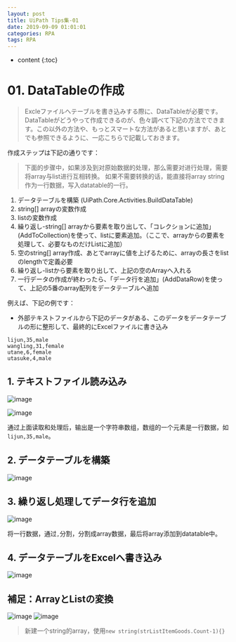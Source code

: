```yaml
---
layout: post
title: UiPath Tips集-01
date: 2019-09-09 01:01:01
categories: RPA
tags: RPA
---
```

* content
{:toc}


# 01. DataTableの作成

> Excleファイルへテーブルを書き込みする際に、DataTableが必要です。DataTableがどうやって作成できるのが、色々調べて下記の方法でできます。この以外の方法や、もっとスマートな方法があると思いますが、あとでも参照できるように、一応こちらで記載しておきます。

作成ステップは下記の通りです：
> 下面的步骤中，如果涉及到对原始数据的处理，那么需要对进行处理，需要将array与list进行互相转换。
> 如果不需要转换的话，能直接将array string作为一行数据，写入datatable的一行。

1. データテーブルを構築 (UiPath.Core.Activities.BuildDataTable)
2. string[] arrayの変数作成
3. list<String>の変数作成
4. 繰り返し-string[] arrayから要素を取り出して、「コレクションに追加」(AddToCollection)を使って、list<String>に要素追加。（ここで、arrayからの要素を処理して、必要なものだけListに追加）
5. 空のstring[] array作成、あとでarrayに値を上げるために、arrayの長さをlistのlengthで定義必要
6. 繰り返し-list<String>から要素を取り出して、上記の空のArrayへ入れる
7. 一行データの作成が終わったら、「データ行を追加」(AddDataRow)を使って、上記の5番のarray配列をデータテーブルへ追加


例えば、下記の例です：

- 外部テキストファイルから下記のデータがある、このデータをデータテーブルの形に整形して、最終的にExcelファイルに書き込み

``` 
lijun,35,male
wangling,31,female
utane,6,female
utasuke,4,male
```

## 1. テキストファイル読み込み

![image](https://user-images.githubusercontent.com/18595935/64586358-0497d700-d3d7-11e9-952d-de944486f443.png)

![image](https://user-images.githubusercontent.com/18595935/64586542-8d167780-d3d7-11e9-86c5-5d18c6f14df3.png)

通过上面读取和处理后，输出是一个字符串数组，数组的一个元素是一行数据，如`lijun,35,male`。

## 2. データテーブルを構築

![image](https://user-images.githubusercontent.com/18595935/64586643-e088c580-d3d7-11e9-936f-30a65c486e84.png)

## 3. 繰り返し処理してデータ行を追加

![image](https://user-images.githubusercontent.com/18595935/64586672-0615cf00-d3d8-11e9-94eb-3633379aeed8.png)

将一行数据，通过`,`分割，分割成array数据，最后将array添加到datatable中。

## 4. データテーブルをExcelへ書き込み

![image](https://user-images.githubusercontent.com/18595935/64586831-7ae90900-d3d8-11e9-9641-d8e61c84e145.png)


## 補足：ArrayとListの変換

![image](https://user-images.githubusercontent.com/18595935/64587293-ce0f8b80-d3d9-11e9-9870-4eb51d9c1b1e.png)
![image](https://user-images.githubusercontent.com/18595935/64587380-29da1480-d3da-11e9-9aeb-11471c900265.png)

> 新建一个string的array，使用`new string(strListItemGoods.Count-1){}`